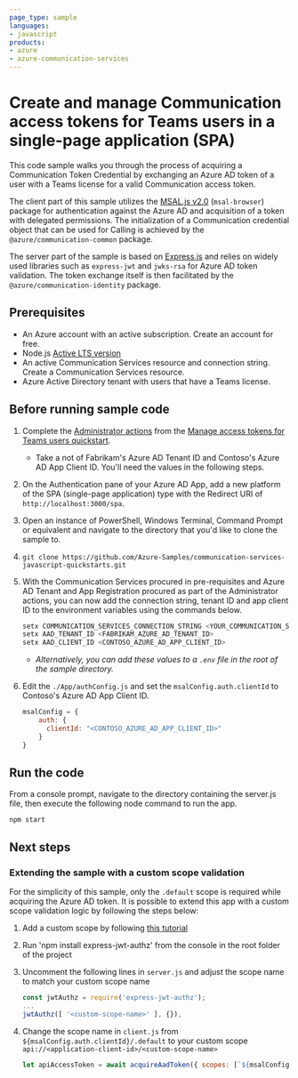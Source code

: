 ```yaml
---
page_type: sample
languages:
- javascript
products:
- azure
- azure-communication-services
---
```


# Create and manage Communication access tokens for Teams users in a single-page application (SPA)

This code sample walks you through the process of acquiring a Communication Token Credential by exchanging an Azure AD token of a user with a Teams license for a valid Communication access token.

The client part of this sample utilizes the [MSAL.js v2.0](https://github.com/AzureAD/microsoft-authentication-library-for-js/tree/dev/lib/msal-browser) (`msal-browser`) package for authentication against the Azure AD and acquisition of a token with delegated permissions.
The initialization of a Communication credential object that can be used for Calling is achieved by the `@azure/communication-common` package.

The server part of the sample is based on [Express.js](https://expressjs.com/) and relies on widely used libraries such as `express-jwt` and `jwks-rsa` for Azure AD token validation. The token exchange itself is then facilitated by the `@azure/communication-identity` package.

## Prerequisites

- An Azure account with an active subscription. Create an account for free.
- Node.js [Active LTS version](https://nodejs.org/en/about/releases/)
- An active Communication Services resource and connection string. Create a Communication Services resource.
- Azure Active Directory tenant with users that have a Teams license.

## Before running sample code

1. Complete the [Administrator actions](https://docs.microsoft.com/azure/communication-services/quickstarts/manage-teams-identity?pivots=programming-language-javascript#administrator-actions) from the [Manage access tokens for Teams users quickstart](https://docs.microsoft.com/azure/communication-services/quickstarts/manage-teams-identity).
   - Take a not of Fabrikam's Azure AD Tenant ID and Contoso's Azure AD App Client ID. You'll need the values in the following steps.
1. On the Authentication pane of your Azure AD App, add a new platform of the SPA (single-page application) type with the Redirect URI of `http://localhost:3000/spa`.
1. Open an instance of PowerShell, Windows Terminal, Command Prompt or equivalent and navigate to the directory that you'd like to clone the sample to.
1. `git clone https://github.com/Azure-Samples/communication-services-javascript-quickstarts.git`
1. With the Communication Services procured in pre-requisites and Azure AD Tenant and App Registration procured as part of the Administrator actions, you can now add the connection string, tenant ID and app client ID to the environment variables using the commands below.

    ```powershell
    setx COMMUNICATION_SERVICES_CONNECTION_STRING <YOUR_COMMUNICATION_SERVICES_CONNECTION_STRING>
    setx AAD_TENANT_ID <FABRIKAM_AZURE_AD_TENANT_ID>
    setx AAD_CLIENT_ID <CONTOSO_AZURE_AD_APP_CLIENT_ID>
    ```

   - *Alternatively, you can add these values to a `.env` file in the root of the sample directory.*
1. Edit the `./App/authConfig.js` and set the `msalConfig.auth.clientId` to Contoso's Azure AD App Client ID.

    ```js
    msalConfig = {
        auth: {
          clientId: "<CONTOSO_AZURE_AD_APP_CLIENT_ID>"
        }
    }
    ```

## Run the code

From a console prompt, navigate to the directory containing the server.js file, then execute the following node command to run the app.

`npm start`

## Next steps

### Extending the sample with a custom scope validation

For the simplicity of this sample, only the `.default` scope is required while acquiring the Azure AD token. It is possible to extend this app with a custom scope validation logic by following the steps below:

1. Add a custom scope by following [this tutorial](https://docs.microsoft.com//azure/active-directory/develop/quickstart-configure-app-expose-web-apis#add-a-scope)
1. Run 'npm install express-jwt-authz' from the console in the root folder of the project
1. Uncomment the following lines in `server.js` and adjust the scope name to match your custom scope name

    ```js
    const jwtAuthz = require('express-jwt-authz');
    ...
    jwtAuthz([ '<custom-scope-name>' ], {}),
    ```

1. Change the scope name in `client.js` from `${msalConfig.auth.clientId}/.default` to your custom scope `api://<application-client-id>/<custom-scope-name>`

    ```js
    let apiAccessToken = await acquireAadToken({ scopes: [`${msalConfig.auth.clientId}/.default`] })
    ```

